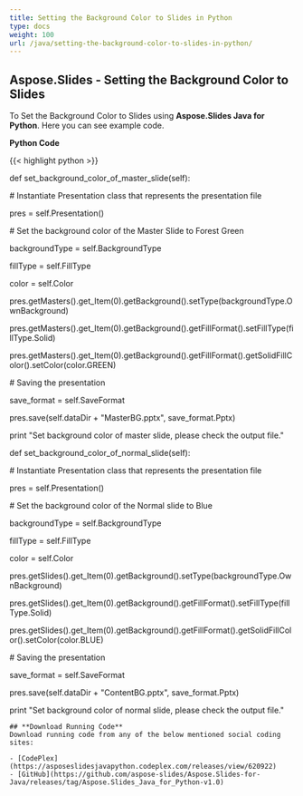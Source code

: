 ```yaml
---
title: Setting the Background Color to Slides in Python
type: docs
weight: 100
url: /java/setting-the-background-color-to-slides-in-python/
---
```


## **Aspose.Slides - Setting the Background Color to Slides**
To Set the Background Color to Slides using **Aspose.Slides Java for Python**. Here you can see example code.

**Python Code**

{{< highlight python >}}

 def set_background_color_of_master_slide(self):

\# Instantiate Presentation class that represents the presentation file

pres = self.Presentation()

\# Set the background color of the Master Slide to Forest Green

backgroundType = self.BackgroundType

fillType = self.FillType

color = self.Color

pres.getMasters().get_Item(0).getBackground().setType(backgroundType.OwnBackground)

pres.getMasters().get_Item(0).getBackground().getFillFormat().setFillType(fillType.Solid)

pres.getMasters().get_Item(0).getBackground().getFillFormat().getSolidFillColor().setColor(color.GREEN)

\# Saving the presentation

save_format = self.SaveFormat

pres.save(self.dataDir + "MasterBG.pptx", save_format.Pptx)

print "Set background color of master slide, please check the output file."

def set_background_color_of_normal_slide(self):

\# Instantiate Presentation class that represents the presentation file

pres = self.Presentation()

\# Set the background color of the Normal slide to Blue

backgroundType = self.BackgroundType

fillType = self.FillType

color = self.Color

pres.getSlides().get_Item(0).getBackground().setType(backgroundType.OwnBackground)

pres.getSlides().get_Item(0).getBackground().getFillFormat().setFillType(fillType.Solid)

pres.getSlides().get_Item(0).getBackground().getFillFormat().getSolidFillColor().setColor(color.BLUE)

\# Saving the presentation

save_format = self.SaveFormat

pres.save(self.dataDir + "ContentBG.pptx", save_format.Pptx)

print "Set background color of normal slide, please check the output file."

```
## **Download Running Code**
Download running code from any of the below mentioned social coding sites:

- [CodePlex](https://asposeslidesjavapython.codeplex.com/releases/view/620922)
- [GitHub](https://github.com/aspose-slides/Aspose.Slides-for-Java/releases/tag/Aspose.Slides_Java_for_Python-v1.0)
